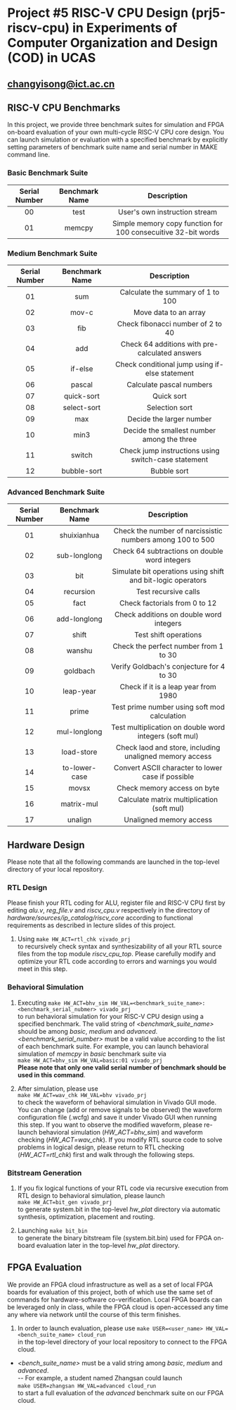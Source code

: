 Project #5 RISC-V CPU Design (prj5-riscv-cpu) in Experiments of Computer Organization and Design (COD) in UCAS
=====
<changyisong@ict.ac.cn>
-----

## RISC-V CPU Benchmarks

In this project, we provide three benchmark suites for simulation and FPGA on-board evaluation 
of your own multi-cycle RISC-V CPU core design. 
You can launch simulation or evaluation with a specified benchmark by explicitly setting 
parameters of benchmark suite name and serial number in MAKE command line.  

### Basic Benchmark Suite

| **Serial Number** | **Benchmark Name** | **Description** |
| :---------------: | :----------------: | :-------------: |
| 00 | test | User's own instruction stream |
| 01 | memcpy | Simple memory copy function for 100 consecuitive 32-bit words |

### Medium Benchmark Suite

| **Serial Number** | **Benchmark Name** | **Description** |
| :---------------: | :----------------: | :-------------: |
| 01 | sum | Calculate the summary of 1 to 100 |
| 02 | mov-c | Move data to an array |
| 03 | fib | Check fibonacci number of 2 to 40 |
| 04 | add | Check 64 additions with pre-calculated answers  |
| 05 | if-else | Check conditional jump using if-else statement |
| 06 | pascal | Calculate pascal numbers |
| 07 | quick-sort | Quick sort |
| 08 | select-sort | Selection sort |
| 09 | max | Decide the larger number |
| 10 | min3 | Decide the smallest number among the three |
| 11 | switch | Check jump instructions using switch-case statement |
| 12 | bubble-sort | Bubble sort |

### Advanced Benchmark Suite

| **Serial Number** | **Benchmark Name** | **Description** |
| :---------------: | :----------------: | :-------------: |
| 01 | shuixianhua | Check the number of narcissistic numbers among 100 to 500 |
| 02 | sub-longlong | Check 64 subtractions on double word integers |
| 03 | bit | Simulate bit operations using shift and bit-logic operators |
| 04 | recursion | Test recursive calls |
| 05 | fact | Check factorials from 0 to 12 |
| 06 | add-longlong | Check additions on double word integers |
| 07 | shift | Test shift operations |
| 08 | wanshu | Check the perfect number from 1 to 30 |
| 09 | goldbach | Verify Goldbach's conjecture for 4 to 30 |
| 10 | leap-year | Check if it is a leap year from 1980 |
| 11 | prime | Test prime number using soft mod calculation |
| 12 | mul-longlong | Test multiplication on double word integers (soft mul) |
| 13 | load-store | Check laod and store, including unaligned memory access |
| 14 | to-lower-case | Convert ASCII character to lower case if possible |
| 15 | movsx | Check memory access on byte |
| 16 | matrix-mul | Calculate matrix multiplication (soft mul) |
| 17 | unalign | Unaligned memory access |

## Hardware Design

Please note that all the following commands are launched 
in the top-level directory of your local repository.  

### RTL Design

Please finish your RTL coding for ALU, register file and RISC-V CPU first 
by editing *alu.v*, *reg_file.v* and *riscv_cpu.v* respectively in the directory of 
*hardware/sources/ip_catalog/riscv_core* according to 
functional requirements as described in lecture slides of this project. 

1. Using `make HW_ACT=rtl_chk vivado_prj`  
to recursively check syntax and synthesizability of 
all your RTL source files from the top module *riscv_cpu_top*. 
Please carefully modify and optimize your RTL code according to 
errors and warnings you would meet in this step.  

### Behavioral Simulation

1. Executing `make HW_ACT=bhv_sim HW_VAL=<benchmark_suite_name>:<benchmark_serial_nubmer> vivado_prj`  
to run behavioral simulation for your RISC-V CPU design using a specified benchmark. 
The valid string of *<benchmark_suite_name>* should be among *basic*, *medium* and *advanced*. 
*<benchmark_serial_number>* must be a valid value according to the list of each benchmark suite.
For example, you can launch behavioral simulation of *memcpy* in *basic* benchmark suite via  
`make HW_ACT=bhv_sim HW_VAL=basic:01 vivado_prj`  
**Please note that only one valid serial number of benchmark should be used in this command**.  

2. After simulation, please use  
`make HW_ACT=wav_chk HW_VAL=bhv vivado_prj`  
to check the waveform of behavioral simulation in Vivado GUI mode. 
You can change (add or remove signals to be observed) 
the waveform configuration file (.wcfg) and save it under Vivado GUI 
when running this step. 
If you want to observe the modified waveform, please re-launch 
behavioral simulation (*HW_ACT=bhv_sim*) and waveform checking (*HW_ACT=wav_chk*). 
If you modify RTL source code to solve problems in logical design, 
please return to RTL checking (*HW_ACT=rtl_chk*) first and walk through the following steps.  

### Bitstream Generation

1. If you fix logical functions of your RTL code via 
recursive execution from RTL design to behavioral simulation, 
please launch  
`make HW_ACT=bit_gen vivado_prj`  
to generate system.bit in the top-level *hw_plat* directory via automatic 
synthesis, optimization, placement and routing.  

2. Launching `make bit_bin`  
to generate the binary bitstream file (system.bit.bin) used for FPGA on-board 
evaluation later in the top-level *hw_plat* directory.   

## FPGA Evaluation

We provide an FPGA cloud infrastructure as well as a set of 
local FPGA boards for evaluation of this project, 
both of which use the same set of commands for 
hardware-software co-verification. 
Local FPGA boards can be leveraged only in class, while 
the FPGA cloud is open-accessed any time any where via network 
until the course of this term finishes. 

1. In order to launch evaluation, please use 
`make USER=<user_name> HW_VAL=<bench_suite_name> cloud_run`  
in the top-level directory of your local repository 
to connect to the FPGA cloud.   
* *<bench_suite_name>* must be a valid string among *basic*, *medium* and *advanced*.  
-- For example, a student named Zhangsan could launch   
`make USER=zhangsan HW_VAL=advanced cloud_run`  
to start a full evaluation of the *advanced* benchmark suite 
on our FPGA cloud. 

